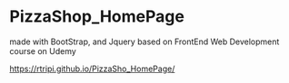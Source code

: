 # PizzaShop_HomePage
made with BootStrap, and Jquery based on FrontEnd Web Development course on Udemy

https://rtripi.github.io/PizzaSho_HomePage/

